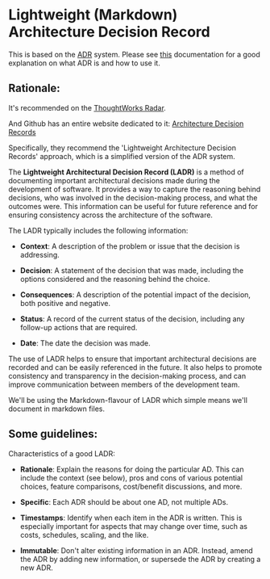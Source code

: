 # Lightweight (Markdown) Architecture Decision Record

This is based on the [ADR](https://adr.github.io/) system. Please see [this](https://github.com/joelparkerhenderson/architecture-decision-record) documentation for a good explanation on what ADR is and how to use it.

## Rationale:

It's recommended on the [ThoughtWorks Radar](https://www.thoughtworks.com/en-us/radar/techniques/lightweight-architecture-decision-records).

And Github has an entire website dedicated to it: [Architecture Decision Records](https://adr.github.io/)

Specifically, they recommend the 'Lightweight Architecture Decision Records' approach, which is a simplified version of the ADR system.

The **Lightweight Architectural Decision Record (LADR)** is a method of documenting important architectural decisions made during the development of software. It provides a way to capture the reasoning behind decisions, who was involved in the decision-making process, and what the outcomes were. This information can be useful for future reference and for ensuring consistency across the architecture of the software.

The LADR typically includes the following information:

- **Context**: A description of the problem or issue that the decision is addressing.

- **Decision**: A statement of the decision that was made, including the options considered and the reasoning behind the choice.

- **Consequences**: A description of the potential impact of the decision, both positive and negative.

- **Status**: A record of the current status of the decision, including any follow-up actions that are required.

- **Date**: The date the decision was made.

The use of LADR helps to ensure that important architectural decisions are recorded and can be easily referenced in the future. It also helps to promote consistency and transparency in the decision-making process, and can improve communication between members of the development team.

We'll be using the Markdown-flavour of LADR which simple means we'll document in markdown files.

## Some guidelines:

Characteristics of a good LADR:

- **Rationale**: Explain the reasons for doing the particular AD. This can include the context (see below), pros and cons of various potential choices, feature comparisons, cost/benefit discussions, and more.

- **Specific**: Each ADR should be about one AD, not multiple ADs.

- **Timestamps**: Identify when each item in the ADR is written. This is especially important for aspects that may change over time, such as costs, schedules, scaling, and the like.

- **Immutable**: Don't alter existing information in an ADR. Instead, amend the ADR by adding new information, or supersede the ADR by creating a new ADR.
